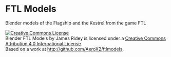# FTL Models
Blender models of the Flagship and the Kestrel from the game FTL

<a rel="license" href="http://creativecommons.org/licenses/by/4.0/"><img alt="Creative Commons License" style="border-width:0" 
src="https://i.creativecommons.org/l/by/4.0/88x31.png" /></a><br /><span xmlns:dct="http://purl.org/dc/terms/" property="dct:title">Blender FTL Models</span> by <span 
xmlns:cc="http://creativecommons.org/ns#" property="cc:attributionName">James Ridey</span> is licensed under a <a rel="license" 
href="http://creativecommons.org/licenses/by/4.0/">Creative Commons Attribution 4.0 International License</a>.<br />Based on a work at <a 
xmlns:dct="http://purl.org/dc/terms/" href="http://github.com/AeroX2/ftlmodels" rel="dct:source">http://github.com/AeroX2/ftlmodels</a>.
